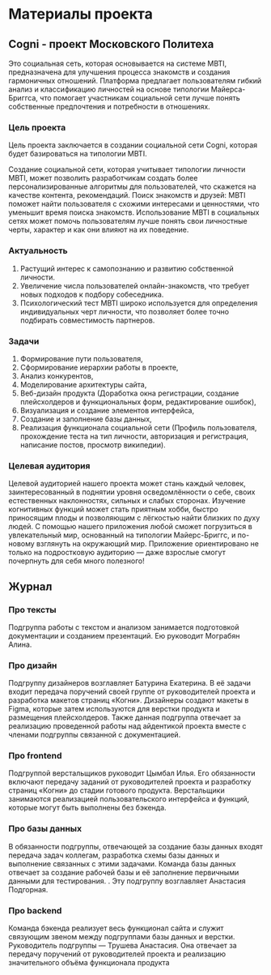 # Материалы проекта
## Cogni - проект Московского Политеха 

Это социальная сеть, которая основывается на системе MBTI, предназначена для улучшения процесса знакомств и создания гармоничных отношений. Платформа предлагает пользователям гибкий анализ и классификацию личностей на основе типологии Майерса-Бриггса, что помогает участникам социальной сети лучше понять собственные предпочтения и потребности в отношениях.

### Цель проекта

Цель проекта заключается в создании социальной сети Cogni, которая будет базироваться на типологии MBTI.

Создание социальной сети, которая учитывает типологии личности MBTI, может позволить разработчикам создать более персонализированные алгоритмы для пользователей, что скажется на качестве контента, рекомендаций. Поиск знакомств и друзей: MBTI поможет найти пользователя с схожими интересами и ценностями, что уменьшит время поиска знакомств.
Использование MBTI в социальных сетях может помочь пользователям лучше понять свои личностные черты, характер и как они влияют на их поведение.

### Актуальность

1. Растущий интерес к самопознанию и развитию собственной личности. 
2. Увеличение числа пользователей онлайн-знакомств, что требует новых подходов к подбору собеседника. 
3. Психологический тест MBTI широко используется для определения индивидуальных черт личности, что позволяет более точно подбирать совместимость партнеров.

### Задачи

1.	Формирование пути пользователя, 
2.	Сформирование иерархии работы в проекте,
3.	Анализ конкурентов,
4.	Моделирование архитектуры сайта,
5.	Веб-дизайн продукта (Доработка окна регистрации, создание плейсхолдеров и функциональных форм, редактирование ошибок),
6.	Визуализация и создание элементов интерфейса,
7.	Создание и заполнение базы данных, 
8.	Реализация функционала социальной сети (Профиль пользователя, прохождение теста на тип личности, авторизация и регистрация, написание постов, просмотр википедии).

### Целевая аудитория

Целевой аудиторией нашего проекта может стань каждый человек, заинтересованный в поднятии уровня осведомлённости о себе, своих естественных наклонностях, сильных и слабых сторонах. Изучение когнитивных функций может стать приятным хобби, быстро приносящим плоды и позволяющим с лёгкостью найти близких по духу людей. С помощью нашего приложения любой сможет погрузиться в увлекательный мир, основанный на типологии Майерс-Бриггс, и по-новому взглянуть на окружающий мир. Приложение ориентировано не только на подростковую аудиторию — даже взрослые смогут почерпнуть для себя много полезного! 


## Журнал

### Про тексты 

Подгруппа работы с текстом и анализом занимается подготовкой документации и созданием презентаций. Ею руководит Мограбян Алина.

### Про дизайн

Подгруппу дизайнеров возглавляет Батурина Екатерина. В её задачи входит передача поручений своей группе от руководителей проекта и разработка макетов страниц «Когни». Дизайнеры создают макеты в Figma, которые затем используются для верстки продукта и размещения плейсхолдеров. Также данная подгруппа отвечает за реализацию проведенной работы над айдентикой проекта вместе с членами подгруппы связанной с документацией. 

### Про frontend

Подгруппой верстальщиков руководит Цымбал Илья. Его обязанности включают передачу заданий от руководителей проекта и разработку страниц «Когни» до стадии готового продукта. Верстальщики занимаются реализацией пользовательского интерфейса и функций, которые могут быть выполнены без бэкенда.

### Про базы данных

В обязанности подгруппы, отвечающей за создание базы данных входят передача задач коллегам, разработка схемы базы данных и выполнение связанных с этими задачами. Команда базы данных отвечает за создание рабочей базы и её заполнение первичными данными для тестирования. . Эту подгруппу возглавляет Анастасия Подгорная. 

### Про backend

Команда бэкенда  реализует весь функционал сайта и служит связующим звеном между подгруппами базы данных и верстки. Руководитель подгруппы — Трушева Анастасия. Она отвечает за передачу поручений от руководителей проекта и реализацию значительного объёма функционала продукта
